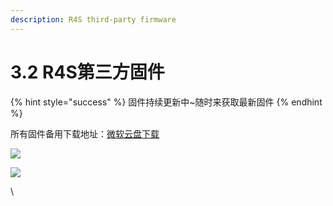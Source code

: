 ```yaml
---
description: R4S third-party firmware
---
```


# 3.2  R4S第三方固件

{% hint style="success" %}
固件持续更新中\~随时来获取最新固件
{% endhint %}

所有固件备用下载地址：[微软云盘下载](https://cccscls-my.sharepoint.com/:f:/g/personal/boss\_jldjld\_com/Ev5m4BiilpxEkBT1CnmDvIIBNETq45u1ljiMVJ8mowjB7Q?e=xKRRES)

![](../../.gitbook/assets/微信图片\_20210726150039.png)

![](../../.gitbook/assets/微信截图\_20210312173012.png)



​\
